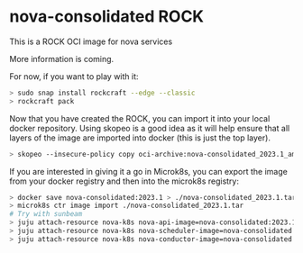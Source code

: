 # nova-consolidated ROCK

This is a ROCK OCI image for nova services

More information is coming.

For now, if you want to play with it:

```bash
> sudo snap install rockcraft --edge --classic
> rockcraft pack
```

Now that you have created the ROCK, you can import it into
your local docker repository. Using skopeo is a good idea as
it will help ensure that all layers of the image are imported
into docker (this is just the top layer).

```bash
> skopeo --insecure-policy copy oci-archive:nova-consolidated_2023.1_amd64.rock docker-daemon:nova-consolidated:2023.1
```

If you are interested in giving it a go in Microk8s, you can
export the image from your docker registry and then into the
microk8s registry:

```bash
> docker save nova-consolidated:2023.1 > ./nova-consolidated_2023.1.tar
> microk8s ctr image import ./nova-consolidated_2023.1.tar
# Try with sunbeam
> juju attach-resource nova-k8s nova-api-image=nova-consolidated:2023.1
> juju attach-resource nova-k8s nova-scheduler-image=nova-consolidated:2023.1
> juju attach-resource nova-k8s nova-conductor-image=nova-consolidated:2023.1
```
